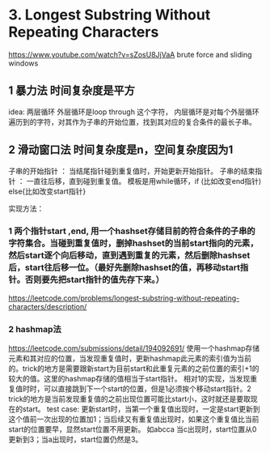 # 3. Longest Substring Without Repeating Characters

https://www.youtube.com/watch?v=sZosU8JjVaA brute force and sliding windows

## 1  暴力法  时间复杂度是平方
idea: 
两层循环
外层循环是loop through 这个字符，
内层循环是对每个外层循环遍历到的字符，对其作为子串的开始位置，找到其对应的复合条件的最长子串。



## 2  滑动窗口法   时间复杂度是n，空间复杂度因为1
子串的开始指针 ： 当结尾指针碰到重复值时，开始更新开始指针。
子串的结束指针 ： 一直往后移，直到碰到重复值。
模板是用while循环，if (比如改变end指针) else{比如改变start指针}

实现方法： 
### 1  两个指针start ,end, 用一个hashset存储目前的符合条件的子串的字符集合。当碰到重复值时，删掉hashset的当前start指向的元素，然后start逐个向后移动，直到遇到重复的元素，然后删除hashset后，start往后移一位。（最好先删除hashset的值，再移动start指针。否则要先把start指针的值先存下来。）
https://leetcode.com/problems/longest-substring-without-repeating-characters/description/  
### 2  hashmap法   
https://leetcode.com/submissions/detail/194092691/
使用一个hashmap存储元素和其对应的位置，当发现重复值时，更新hashmap此元素的索引值为当前的。trick的地方是需要跟新start为目前start和此重复元素的之前位置的索引+1的较大的值。这里的hashmap存储的值相当于start指针。
相对1的实现，当发现重复值时时，可以直接跳到下一个start的位置，但是1必须挨个移动start指针。2 trick的地方是当前发现重复值的之前出现位置可能比start小，这时就还是要取现在的start。
test case: 
更新start时，当第一个重复值出现时，一定是start更新到这个值前一次出现的位置加1；当后续又有重复值出现时，如果这个重复值比当前start的位置要早，显然start位置不用更新。
如abcca  当c出现时，start位置从0更新到3；当a出现时，start位置仍然是3。
